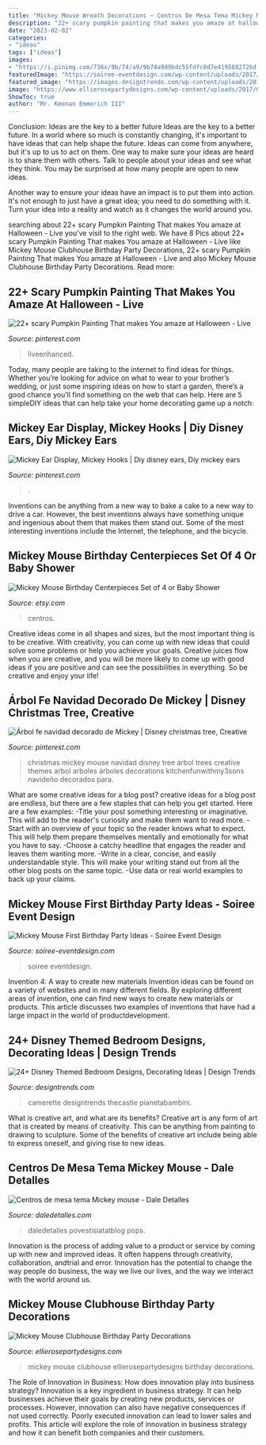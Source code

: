 ```yaml
---
title: "Mickey Mouse Wreath Decorations ~ Centros De Mesa Tema Mickey Mouse"
description: "22+ scary pumpkin painting that makes you amaze at halloween"
date: "2023-02-02"
categories:
- "ideas"
tags: ["ideas"]
images:
- "https://i.pinimg.com/736x/9b/74/a9/9b74a9d9bdc55fdfc0d7e4195882726d.jpg"
featuredImage: "https://soiree-eventdesign.com/wp-content/uploads/2017/03/Mickey-Mouse-first-birthday-party-decorations.jpg"
featured_image: "https://images.designtrends.com/wp-content/uploads/2016/03/22110825/Elegant-Mickey-Mouse-Bedroom-Ideas.jpg"
image: "https://www.ellierosepartydesigns.com/wp-content/uploads/2017/04/IMG_3673-e1492866245502.jpg"
ShowToc: true
author: "Mr. Keenan Emmerich III"
---
```



Conclusion: Ideas are the key to a better future
Ideas are the key to a better future. In a world where so much is constantly changing, it's important to have ideas that can help shape the future. Ideas can come from anywhere, but it's up to us to act on them.
One way to make sure your ideas are heard is to share them with others. Talk to people about your ideas and see what they think. You may be surprised at how many people are open to new ideas.

Another way to ensure your ideas have an impact is to put them into action. It's not enough to just have a great idea; you need to do something with it. Turn your idea into a reality and watch as it changes the world around you.

	

		
searching about 22+ scary Pumpkin Painting That makes You amaze at Halloween - Live you've visit to the right web. We have 8 Pics about 22+ scary Pumpkin Painting That makes You amaze at Halloween - Live like Mickey Mouse Clubhouse Birthday Party Decorations, 22+ scary Pumpkin Painting That makes You amaze at Halloween - Live and also Mickey Mouse Clubhouse Birthday Party Decorations. Read more:
		
    
## 22+ Scary Pumpkin Painting That Makes You Amaze At Halloween - Live

<img loading=lazy src="https://i.pinimg.com/736x/9b/74/a9/9b74a9d9bdc55fdfc0d7e4195882726d.jpg" onerror="this.onerror=null;this.src='https://tse4.mm.bing.net/th?id=OIP.9ZVP0STZlkisxZxI0bSioQHaJ3&amp;pid=15.1';" alt="22+ scary Pumpkin Painting That makes You amaze at Halloween - Live">

_Source: pinterest.com_

>liveenhanced. 

	

Today, many people are taking to the internet to find ideas for things. Whether you’re looking for advice on what to wear to your brother’s wedding, or just some inspiring ideas on how to start a garden, there’s a good chance you’ll find something on the web that can help. Here are 5 simpleDIY ideas that can help take your home decorating game up a notch: 

    
## Mickey Ear Display, Mickey Hooks | Diy Disney Ears, Diy Mickey Ears

<img loading=lazy src="https://i.pinimg.com/736x/22/f7/65/22f7656537fca2cd3555b54870b298e5.jpg" onerror="this.onerror=null;this.src='https://tse3.mm.bing.net/th?id=OIP.W5GB_BHSiqE91f4F8em-EQHaJ4&amp;pid=15.1';" alt="Mickey Ear Display, Mickey Hooks | Diy disney ears, Diy mickey ears">

_Source: pinterest.com_

>. 

	

Inventions can be anything from a new way to bake a cake to a new way to drive a car. However, the best inventions always have something unique and ingenious about them that makes them stand out. Some of the most interesting inventions include the Internet, the telephone, and the bicycle.

    
## Mickey Mouse Birthday Centerpieces Set Of 4 Or Baby Shower

<img loading=lazy src="https://img0.etsystatic.com/001/0/7940858/il_570xN.469424800_5gz8.jpg" onerror="this.onerror=null;this.src='https://tse1.mm.bing.net/th?id=OIP.B3JAt_nZKKYdaNLYZHgDYgHaJ4&amp;pid=15.1';" alt="Mickey Mouse Birthday Centerpieces Set of 4 or Baby Shower">

_Source: etsy.com_

>centros. 

	

Creative ideas come in all shapes and sizes, but the most important thing is to be creative. With creativity, you can come up with new ideas that could solve some problems or help you achieve your goals. Creative juices flow when you are creative, and you will be more likely to come up with good ideas if you are positive and can see the possibilities in everything. So be creative and enjoy your life!

    
## Árbol Fe Navidad Decorado De Mickey | Disney Christmas Tree, Creative

<img loading=lazy src="https://i.pinimg.com/736x/f2/0a/5d/f20a5dadc5ddfdbbebdb17873a910e8e--navidad-disney-disney-christmas.jpg" onerror="this.onerror=null;this.src='https://tse1.mm.bing.net/th?id=OIP.YAsSnfF1e9ojto3c_Lu1KwHaJ4&amp;pid=15.1';" alt="Árbol fe navidad decorado de Mickey | Disney christmas tree, Creative">

_Source: pinterest.com_

>christmas mickey mouse navidad disney tree árbol trees creative themes arbol arboles árboles decorations kitchenfunwithmy3sons navideño decorados para. 

	

What are some creative ideas for a blog post?
creative ideas for a blog post are endless, but there are a few staples that can help you get started. Here are a few examples: 
-Title your post something interesting or imaginative. This will add to the reader's curiosity and make them want to read more. 
-Start with an overview of your topic so the reader knows what to expect. This will help them prepare themselves mentally and emotionally for what you have to say. 
-Choose a catchy headline that engages the reader and leaves them wanting more. 
-Write in a clear, concise, and easily understandable style. This will make your writing stand out from all the other blog posts on the same topic. 
-Use data or real world examples to back up your claims.

    
## Mickey Mouse First Birthday Party Ideas - Soiree Event Design

<img loading=lazy src="https://soiree-eventdesign.com/wp-content/uploads/2017/03/Mickey-Mouse-first-birthday-party-decorations.jpg" onerror="this.onerror=null;this.src='https://tse4.mm.bing.net/th?id=OIP.YLFcALPCJDKA-_WiwcYccAHaK4&amp;pid=15.1';" alt="Mickey Mouse First Birthday Party Ideas - Soiree Event Design">

_Source: soiree-eventdesign.com_

>soiree eventdesign. 

	

Invention 4: A way to create new materials
Invention ideas can be found on a variety of websites and in many different fields. By exploring different areas of invention, one can find new ways to create new materials or products. This article discusses two examples of inventions that have had a large impact in the world of productdevelopment.

    
## 24+ Disney Themed Bedroom Designs, Decorating Ideas | Design Trends

<img loading=lazy src="https://images.designtrends.com/wp-content/uploads/2016/03/22110825/Elegant-Mickey-Mouse-Bedroom-Ideas.jpg" onerror="this.onerror=null;this.src='https://tse1.mm.bing.net/th?id=OIP.AbgAXgSdTcXVo_9D25ovlwHaFj&amp;pid=15.1';" alt="24+ Disney Themed Bedroom Designs, Decorating Ideas | Design Trends">

_Source: designtrends.com_

>camerette designtrends thecastle pianetabambini. 

	

What is creative art, and what are its benefits?
Creative art is any form of art that is created by means of creativity. This can be anything from painting to drawing to sculpture. Some of the benefits of creative art include being able to express oneself, and giving rise to new ideas.

    
## Centros De Mesa Tema Mickey Mouse - Dale Detalles

<img loading=lazy src="https://i2.wp.com/www.daledetalles.com/wp-content/uploads/2016/07/centros-de-mesa-mickey-mouse16.jpg" onerror="this.onerror=null;this.src='https://tse1.mm.bing.net/th?id=OIP.FKGf9cr14c5H1V3TsxDMvAHaJ4&amp;pid=15.1';" alt="Centros de mesa tema Mickey mouse - Dale Detalles">

_Source: daledetalles.com_

>daledetalles povestisiatatblog pops. 

	

Innovation is the process of adding value to a product or service by coming up with new and improved ideas. It often happens through creativity, collaboration, andtrial and error. Innovation has the potential to change the way people do business, the way we live our lives, and the way we interact with the world around us.

    
## Mickey Mouse Clubhouse Birthday Party Decorations

<img loading=lazy src="https://www.ellierosepartydesigns.com/wp-content/uploads/2017/04/IMG_3673-e1492866245502.jpg" onerror="this.onerror=null;this.src='https://tse2.mm.bing.net/th?id=OIP.03G_Uh4V8ZoschgskXxkvQHaJ4&amp;pid=15.1';" alt="Mickey Mouse Clubhouse Birthday Party Decorations">

_Source: ellierosepartydesigns.com_

>mickey mouse clubhouse ellierosepartydesigns birthday decorations. 

	

The Role of Innovation in Business: How does innovation play into business strategy?
Innovation is a key ingredient in business strategy. It can help businesses achieve their goals by creating new products, services or processes. However, innovation can also have negative consequences if not used correctly. Poorly executed innovation can lead to lower sales and profits. This article will explore the role of innovation in business strategy and how it can benefit both companies and their customers.

